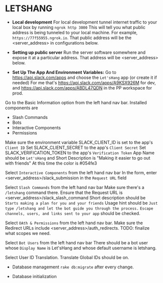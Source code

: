# LETSHANG

* **Local development**
For local development tunnel internet traffic to your local box by running `ngrok http 3000`
This will tell you what public address is being tunneled to your local machine. For example, `https://77f55955.ngrok.io`.
That public address will be the <server_address> in configurations below.

* **Setting up public server**
Run the server software somewhere and expose it at a particular address. That address will be <server_address> below.

* **Set Up The App And Environment Variables:**
Go to https://api.slack.com/apps and choose the `Let'sHang` app (or create it if needed)
For me that's https://api.slack.com/apps/A9KSX926M for dev, and https://api.slack.com/apps/ABDL47QDN in the PP workspace for prod.

Go to the Basic Information option from the left hand nav bar.
Installed components are
- Slash Commands
- Bots
- Interactive Components
- Permissions

Make sure the environment variable SLACK_CLIENT_ID is set to the app's `Client ID`
Set SLACK_CLIENT_SECRET to the app's `Client Secret`
Set SLACK_VERIFICATION_TOKEN to the app's `Verification Token`
App Name should be `Let'sHang` and Short Description is "Making it easier to go out with friends"
At this time the color is #054fe3

Select `Interactive Components` from the left hand nav bar
In the form, enter <server_address>/slack_submission in the `Request URL` field

Select `Slash Commands` from the left hand nav bar
Make sure there's a `/letshang` command there.
Ensure that the Request URL is <server_address>/slack_slash_command
Short description should be `Starts making a plan for you and your friends`
Usage hint should be `Just type /letshang and let the bot guide you through the process.`
`Escape channels, users, and links sent to your app` should be checked.

Select `OAth & Permissions` from the left hand nav bar.
Make sure the Redirect URLs include <server_address>/auth_redirects.
TODO: finalize what scopes we need.

Select `Bot Users` from the left hand nav bar
There should be a bot user whose `Display Name` is Let'sHang and whose default username is letshang.

Select User ID Translation.
Translate Global IDs should be on.

* Database management
`rake db:migrate` after every change.

* Database initialization

